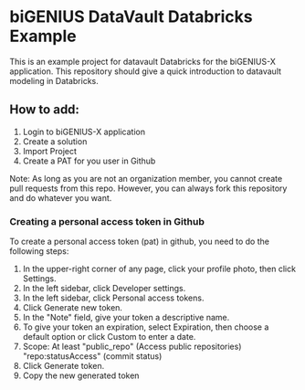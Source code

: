 # biGENIUS DataVault Databricks Example

This is an example project for datavault Databricks for the biGENIUS-X application. This repository should give a quick introduction to datavault modeling in Databricks.

## How to add:

1. Login to biGENIUS-X application
2. Create a solution
3. Import Project
4. Create a PAT for you user in Github

Note: As long as you are not an organization member, you cannot create pull requests from this repo. However, you can always fork this repository and do whatever you want.

### Creating a personal access token in Github

To create a personal access token (pat) in github, you need to do the following steps:

1. In the upper-right corner of any page, click your profile photo, then click Settings.
2. In the left sidebar, click Developer settings.
3. In the left sidebar, click Personal access tokens.
4. Click Generate new token.
5. In the "Note" field, give your token a descriptive name.
6. To give your token an expiration, select Expiration, then choose a default option or click Custom to enter a date.
7. Scope: At least "public_repo" (Access public repositories) "repo:statusAccess" (commit status)
8. Click Generate token.
9. Copy the new generated token
